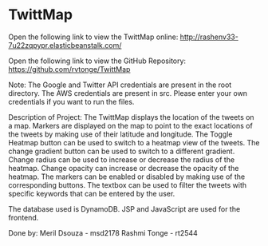 TwittMap
========
Open the following link to view the TwittMap online:
http://rashenv33-7u22zqpypr.elasticbeanstalk.com/

Open the following link to view the GitHub Repository:
https://github.com/rvtonge/TwittMap

Note: The Google and Twitter API credentials are present in the root directory. The AWS credentials are present in src.
Please enter your own credentials if you want to run the files.

Description of Project:
The TwittMap displays the location of the tweets on a map. Markers are displayed on the map to point to the exact locations of the tweets by making use of their latitude and longitude.
The Toggle Heatmap button can be used to switch to a heatmap view of the tweets.
The change gradient button can be used to switch to a different gradient.
Change radius can be used to increase or decrease the radius of the heatmap.
Change opacity can increase or decrease the opacity of the heatmap.
The markers can be enabled or disabled by making use of the corresponding buttons.
The textbox can be used to filter the tweets with specific keywords that can be entered by the user.

The database used is DynamoDB. JSP and JavaScript are used for the frontend.

Done by:
Meril Dsouza - msd2178
Rashmi Tonge - rt2544
